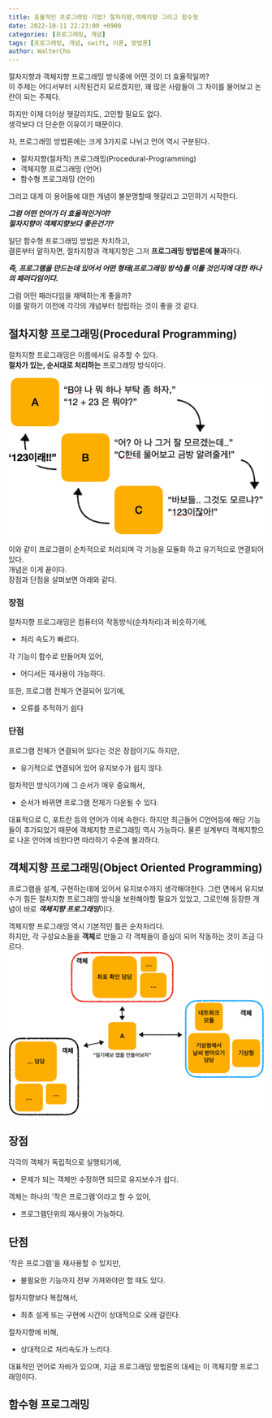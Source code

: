 ```yaml
---
title: 효율적인 프로그래밍 기법? 절차지향,객체지향 그리고 함수형
date: 2022-10-11 22:23:00 +0900
categories: [프로그래밍, 개념]
tags: [프로그래밍, 개념, swift, 이론, 방법론]
author: WalterCho
---
```


절차지향과 객체지향 프로그래밍 방식중에 어떤 것이 더 효율적일까?<br>
이 주제는 어디서부터 시작된건지 모르겠지만, 꽤 많은 사람들이 그 차이를 물어보고 논란이 되는 주제다.

하지만 이제 더이상 헷갈리지도, 고민할 필요도 없다.<br>
생각보다 더 단순한 이유이기 때문이다.

자, 프로그래밍 방법론에는 크게 3가지로 나뉘고 언어 역시 구분된다.
- 절차지향(절차적) 프로그래밍(Procedural-Programming)
- 객체지향 프로그래밍 (언어)
- 함수형 프로그래밍 (언어)

그리고 대게 이 용어들에 대한 개념이 불분명할때 헷갈리고 고민하기 시작한다.

***그럼 어떤 언어가 더 효율적인거야?***<br>
***절차지향이 객체지향보다 좋은건가?***

일단 함수형 프로그래밍 방법은 차치하고,<br>
결론부터 말하자면, 절차지향과 객체지향은 그저 **프로그래밍 방법론에 불과**하다.

***즉, 프로그램을 만드는데 있어서 어떤 형태(프로그래밍 방식)를 이룰 것인지에 대한 하나의 패러다임이다.***

그럼 어떤 패러다임을 채택하는게 좋을까?<br>
이를 말하기 이전에 각각의 개념부터 정립하는 것이 좋을 것 같다.

## 절차지향 프로그래밍(Procedural Programming)
절차지향 프로그래밍은 이름에서도 유추할 수 있다.<br>
**절차가 있는, 순서대로 처리하는** 프로그래밍 방식이다.

![Procedural Programming Concept](/post_img/20221010/procedural_concept.png)

이와 같이 프로그램이 순차적으로 처리되며 각 기능을 모듈화 하고 유기적으로 연결되어 있다.<br>
개념은 이게 끝이다.<br>
장점과 단점을 살펴보면 아래와 같다.

### 장점
절차지향 프로그래밍은 컴퓨터의 작동방식(순차처리)과 비슷하기에,
- 처리 속도가 빠르다.

각 기능이 함수로 만들어져 있어,
- 어디서든 재사용이 가능하다.

또한, 프로그램 전체가 연결되어 있기에,
- 오류를 추적하기 쉽다

### 단점
프로그램 전체가 연결되어 있다는 것은 장점이기도 하지만,
- 유기적으로 연결되어 있어 유지보수가 쉽지 않다.

절차적인 방식이기에 그 순서가 매우 중요해서,
- 순서가 바뀌면 프로그램 전체가 다운될 수 있다.

대표적으로 C, 포트란 등의 언어가 이에 속한다. 하지만 최근들어 C언어등에 해당 기능들이 추가되었기 때문에 객체지향 프로그래밍 역시 가능하다.
물론 설계부터 객체지향으로 나온 언어에 비한다면 따라하기 수준에 불과하다.<br>

## 객체지향 프로그래밍(Object Oriented Programming)
프로그램을 설계, 구현하는데에 있어서 유지보수까지 생각해야한다. 그런 면에서 유지보수가 힘든 절차지향 프로그래밍 방식을 보완해야할 필요가 있었고, 그로인해 등장한 개념이 바로 ***객체지향 프로그래밍***이다.

객체지향 프로그래밍 역시 기본적인 틀은 순차처리다.<br>
하지만, 각 구성요소들을 **객체**로 만들고 각 객체들이 중심이 되어 작동하는 것이 조금 다르다.<br>
![Obejct Oriented Programming Concept](/post_img/20221010/object_oriented_concept.png)



## 장점
각각의 객체가 독립적으로 실행되기에,
- 문제가 되는 객체만 수정하면 되므로 유지보수가 쉽다.

객체는 하나의 '작은 프로그램'이라고 할 수 있어,
- 프로그램단위의 재사용이 가능하다. 

## 단점
'작은 프로그램'을 재사용할 수 있지만,
- 불필요한 기능까지 전부 가져와야만 할 때도 있다.

절차지향보다 복잡해서,
- 최초 설게 또는 구현에 시간이 상대적으로 오래 걸린다.

절차지향에 비해,
- 상대적으로 처리속도가 느리다.

대표적인 언어로 자바가 있으며, 지금 프로그래밍 방법론의 대세는 이 객체지향 프로그래밍이다.

## 함수형 프로그래밍